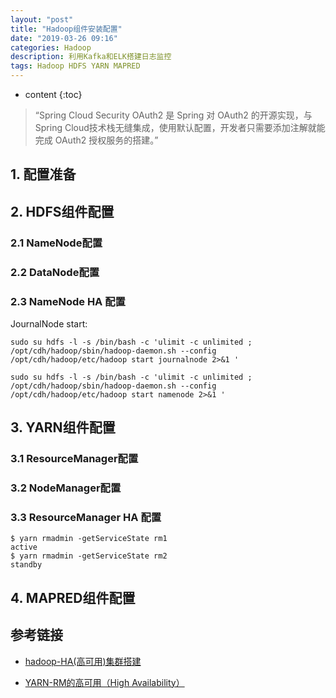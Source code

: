 ```yaml
---
layout: "post"
title: "Hadoop组件安装配置"
date: "2019-03-26 09:16"
categories: Hadoop
description: 利用Kafka和ELK搭建日志监控
tags: Hadoop HDFS YARN MAPRED
---
```


* content
{:toc}

<div class="postImg" style="background-image:url(http://carforeasy.cn/auth2.jpg)" ></div>

> “Spring Cloud Security OAuth2 是 Spring 对 OAuth2 的开源实现，与Spring Cloud技术栈无缝集成，使用默认配置，开发者只需要添加注解就能完成 OAuth2 授权服务的搭建。”

## 1. 配置准备


## 2. HDFS组件配置
### 2.1 NameNode配置

### 2.2 DataNode配置

### 2.3 NameNode HA 配置

JournalNode start:
```
sudo su hdfs -l -s /bin/bash -c 'ulimit -c unlimited ;  /opt/cdh/hadoop/sbin/hadoop-daemon.sh --config /opt/cdh/hadoop/etc/hadoop start journalnode 2>&1 '
```

```
sudo su hdfs -l -s /bin/bash -c 'ulimit -c unlimited ;  /opt/cdh/hadoop/sbin/hadoop-daemon.sh --config /opt/cdh/hadoop/etc/hadoop start namenode 2>&1 '
```

## 3. YARN组件配置
### 3.1 ResourceManager配置
### 3.2 NodeManager配置
### 3.3 ResourceManager HA 配置

```shell
$ yarn rmadmin -getServiceState rm1
active
$ yarn rmadmin -getServiceState rm2
standby
```

## 4. MAPRED组件配置


## 参考链接
* [hadoop-HA(高可用)集群搭建](http://www.codebusy.cc/2018/04/16/hadoop-HA\(%E9%AB%98%E5%8F%AF%E7%94%A8\)%E9%9B%86%E7%BE%A4%E6%90%AD%E5%BB%BA/)

* [YARN-RM的高可用（High Availability）](https://www.zybuluo.com/changedi/note/675439)
